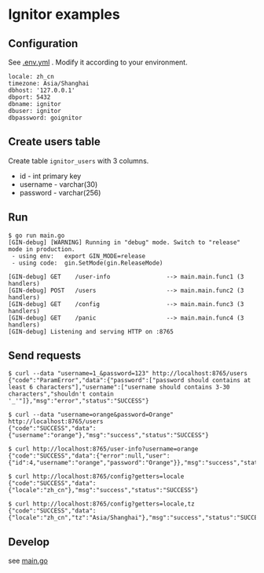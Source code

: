 # Ignitor examples

## Configuration

See [.env.yml](https://github.com/limen/ignitor/blob/master/examples/.env.yml)
. Modify it according to your environment.

```
locale: zh_cn
timezone: Asia/Shanghai
dbhost: '127.0.0.1'
dbport: 5432
dbname: ignitor
dbuser: ignitor
dbpassword: goignitor
```

## Create users table

Create table ``ignitor_users`` with 3 columns.
- id - int primary key
- username - varchar(30)
- password - varchar(256)

## Run

```
$ go run main.go
[GIN-debug] [WARNING] Running in "debug" mode. Switch to "release" mode in production.
 - using env:	export GIN_MODE=release
 - using code:	gin.SetMode(gin.ReleaseMode)

[GIN-debug] GET    /user-info                --> main.main.func1 (3 handlers)
[GIN-debug] POST   /users                    --> main.main.func2 (3 handlers)
[GIN-debug] GET    /config                   --> main.main.func3 (3 handlers)
[GIN-debug] GET    /panic                    --> main.main.func4 (3 handlers)
[GIN-debug] Listening and serving HTTP on :8765
```

## Send requests

```
$ curl --data "username=1_&password=123" http://localhost:8765/users
{"code":"ParamError","data":{"password":["password should contains at least 6 characters"],"username":["username should contains 3-30 characters","shouldn't contain '_'"]},"msg":"error","status":"SUCCESS"}
```

```
$ curl --data "username=orange&password=Orange" http://localhost:8765/users
{"code":"SUCCESS","data":{"username":"orange"},"msg":"success","status":"SUCCESS"}
```

```
$ curl http://localhost:8765/user-info?username=orange
{"code":"SUCCESS","data":{"error":null,"user":{"id":4,"username":"orange","password":"Orange"}},"msg":"success","status":"SUCCESS"}
```

```
$ curl http://localhost:8765/config?getters=locale
{"code":"SUCCESS","data":{"locale":"zh_cn"},"msg":"success","status":"SUCCESS"}
```

```
$ curl http://localhost:8765/config?getters=locale,tz
{"code":"SUCCESS","data":{"locale":"zh_cn","tz":"Asia/Shanghai"},"msg":"success","status":"SUCCESS"}
```

## Develop

see [main.go](https://github.com/limen/ignitor/blob/master/examples/main.go)